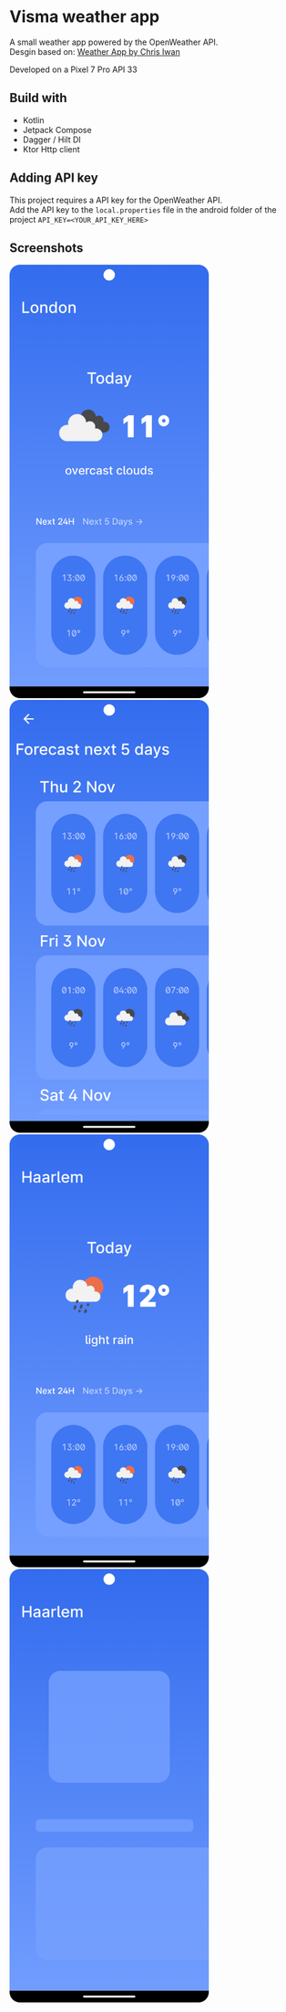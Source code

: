 # Visma weather app

A small weather app powered by the OpenWeather API.\
Desgin based on: [Weather App by Chris Iwan](https://dribbble.com/shots/7106462-Weather-App)

Developed on a Pixel 7 Pro API 33

## Build with
- Kotlin
- Jetpack Compose
- Dagger / Hilt DI
- Ktor Http client

## Adding API key

This project requires a API key for the OpenWeather API.\
Add the API key to the `local.properties` file in the android folder of the project
`API_KEY=<YOUR_API_KEY_HERE>`

## Screenshots

<p float="center">
	<img src="screenshots/screenshot_1.png" width="350" />
	<img src="screenshots/screenshot_2.png" width="350" /> 
	<img src="screenshots/screenshot_3.png" width="350" />
	<img src="screenshots/screenshot_4.png" width="350" />
</p>
